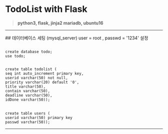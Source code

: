 # TodoList with Flask
>**python3, flask, jinja2
>mariadb, ubuntu16**

<hr>
## 데이터베이스 세팅 (mysql_server)
user = root , passwd = '1234' 설정
<pre><code>
create database todo;
use todo;
</code></pre>
<pre><code>
create table todolist (
seq int auto_increment primary key,
userid varchar(50) not null,
priority varchar(20) default '0',
title varchar(50),
contain varchar(50),
deadline varchar(50),
idDone varchar(50));
</code>
<code>
create table users (
userid varchar(50) primary key
passwd varchar(50));
</code></pre>
<hr/>
